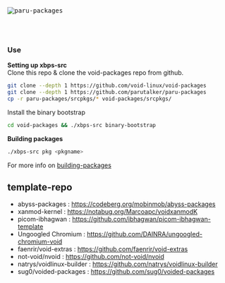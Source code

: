 <kbd>
<br>
<br>

![paru-packages](https://socialify.git.ci/parutalker/paru-packages/image?description=1&font=KoHo&forks=1&issues=1&language=1&owner=1&pattern=Circuit%20Board&pulls=1&stargazers=1&theme=Dark)

</kbd>
<br>
<br>

### Use
**Setting up xbps-src**
<br>
Clone this repo & clone the void-packages repo from github.
```sh
git clone --depth 1 https://github.com/void-linux/void-packages
git clone --depth 1 https://github.com/parutalker/paru-packages
cp -r paru-packages/srcpkgs/* void-packages/srcpkgs/
```
Install the binary bootstrap
```sh
cd void-packages && ./xbps-src binary-bootstrap
```
**Building packages**
```sh
./xbps-src pkg <pkgname>
```
For more info on [building-packages](https://github.com/void-linux/void-packages#building-packages)<br>

## template-repo

 - abyss-packages : https://codeberg.org/mobinmob/abyss-packages
 - xanmod-kernel : https://notabug.org/Marcoapc/voidxanmodK
 - picom-ibhagwan : https://github.com/ibhagwan/picom-ibhagwan-template
 - Ungoogled Chromium : https://github.com/DAINRA/ungoogled-chromium-void
 - faenrir/void-extras : https://github.com/faenrir/void-extras
 - not-void/nvoid : https://github.com/not-void/nvoid
 - natrys/voidlinux-builder : https://github.com/natrys/voidlinux-builder
 - sug0/voided-packages : https://github.com/sug0/voided-packages